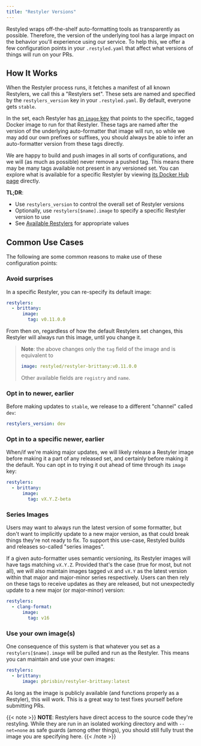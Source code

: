```yaml
---
title: "Restyler Versions"
---
```


Restyled wraps off-the-shelf auto-formatting tools as transparently as possible.
Therefore, the version of the underlying tool has a large impact on the behavior
you'll experience using our service. To help this, we offer a few configuration
points in your `.restyled.yaml` that affect what versions of things will run on
your PRs.

## How It Works

When the Restyler process runs, it fetches a manifest of all known Restylers, we
call this a "Restylers set". These sets are named and specified by the
`restylers_version` key in your `.restyled.yaml`. By default, everyone gets
`stable`.

In the set, each Restyler has [an `image` key][brittany-image] that points to
the specific, tagged Docker image to run for that Restyler. These tags are named
after the version of the underlying auto-formatter that image will run, so while
we may add our own prefixes or suffixes, you should always be able to infer an
auto-formatter version from these tags directly.

[brittany-image]:
  https://github.com/restyled-io/restylers/blob/628cd0cf7a8fd80fe1116c84ea7aceb64c6b904a/restylers.yaml#L32

We are happy to build and push images in all sorts of configurations, and we
will (as much as possible) never remove a pushed tag. This means there may be
many tags available not present in any versioned set. You can explore what is
available for a specific Restyler by viewing [its Docker Hub
page][brittany-tags] directly.

[brittany-tags]: https://hub.docker.com/r/restyled/restyler-brittany/tags

**TL;DR**:

- Use `restylers_version` to control the overall set of Restyler versions
- Optionally, use `restylers[$name].image` to specify a specific Restyler
  version to use
- See [Available Restylers][available-restylers] for appropriate values

[available-restylers]: https://docs.restyled.io/available-restylers/

## Common Use Cases

The following are some common reasons to make use of these configuration points:

### Avoid surprises

In a specific Restyler, you can re-specify its default image:

```yaml
restylers:
  - brittany:
      image:
        tag: v0.11.0.0
```

From then on, regardless of how the default Restylers set changes, this Restyler
will always run this image, until you change it.

> **Note**: the above changes only the `tag` field of the image and is
> equivalent to
>
> ```yaml
> image: restyled/restyler-brittany:v0.11.0.0
> ```
>
> Other available fields are `registry` and `name`.

### Opt in to newer, earlier

Before making updates to `stable`, we release to a different "channel" called
`dev`:

```yaml
restylers_version: dev
```

### Opt in to a specific newer, earlier

When/if we're making major updates, we will likely release a Restyler image
before making it a part of any released set, and certainly before making it the
default. You can opt in to trying it out ahead of time through its `image` key:

```yaml
restylers:
  - brittany:
      image:
        tag: vX.Y.Z-beta
```

### Series Images

Users may want to always run the latest version of some formatter, but don't
want to implicitly update to a new major version, as that could break things
they're not ready to fix. To support this use-case, Restyled builds and releases
so-called "series images".

If a given auto-formatter uses semantic versioning, its Restyler images will
have tags matching `vX.Y.Z`. Provided that's the case (true for most, but not
all), we will also maintain images tagged `vX` and `vX.Y` as the latest version
within that major and major-minor series respectively. Users can then rely on
these tags to receive updates as they are released, but not unexpectedly update
to a new major (or major-minor) version:

```yaml
restylers:
  - clang-format:
      image:
        tag: v16
```

### Use your own image(s)

One consequence of this system is that whatever you set as a
`restylers[$name].image` will be pulled and run as the Restyler. This means you
can maintain and use your own images:

```yaml
restylers:
  - brittany:
      image: pbrisbin/restyler-brittany:latest
```

As long as the image is publicly available (and functions properly as a
Restyler), this will work. This is a great way to test fixes yourself before
submitting PRs.

{{< note >}}
**NOTE**: Restylers have direct access to the source code they're restyling.
While they are run in an isolated working directory and with `--net=none` as
safe guards (among other things), you should still fully trust the image you are
specifying here.
{{< /note >}}
